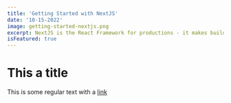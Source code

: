 ```yaml
---
title: 'Getting Started with NextJS'
date: '10-15-2022'
image: getting-started-nextjs.png
excerpt: NextJS is the React Framework for productions - it makes building fullstack React apps and sites a breeze and ships with built-in SSR.
isFeatured: true
---
```


# This a title

This is some regular text with a [link](https://google.com)
